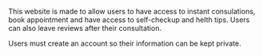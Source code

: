 This website is made to allow users to have access to instant consulations, book appointment and have access to self-checkup and helth tips.
Users can also leave reviews after their consultation.

Users must create an account so their information can be kept private.